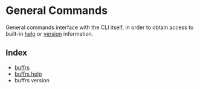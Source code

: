 # General Commands

General commands interface with the CLI itself, in order to obtain access to
built-in [help](buffrs-help.md) or [version]()
information.

## Index

* [buffrs](buffrs.md)
* [buffrs help](buffrs-help.md)
* buffrs version